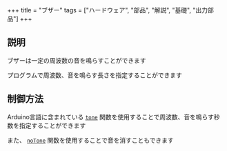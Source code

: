+++
title = "ブザー"
tags = ["ハードウェア", "部品", "解説", "基礎", "出力部品"]
+++

## 説明

ブザーは一定の周波数の音を鳴らすことができます

プログラムで周波数、音を鳴らす長さを指定することができます

## 制御方法

Arduino言語に含まれている [`tone`](/arduino言語解説/embedded-functions/tone) 関数を使用することで周波数、音を鳴らす秒数を指定することができます

また、 [`noTone`](/arduino言語解説/embedded-functions/notone) 関数を使用することで音を消すこともできます
